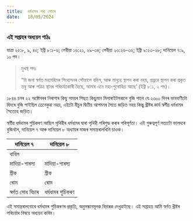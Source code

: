 ```yaml
---
title:  ধৰ্মধামৰ পৰা পোহৰ
date:   18/05/2024
---
```


### এই সপ্তাহৰ অধ্যয়ন পাঠঃ
যাত্ৰা ২৫:৮, ৯, ৪০; ইব্ৰী ৮:১-৬; লেবীয়া ১৬:২১, ২৯-৩৪; লেবীয়া ২৩:২৬-৩২; ইব্ৰী ৯:২৩-২৮; দানিয়েল ৭:৯, ১০ পদ।

> <p>মুখস্থ পদঃ</p>
> “যি জনা স্বৰ্গত মহামহিমৰ সিংহাসনৰ সোঁফালে বহিল, আৰু মানুহে স্থাপন কৰা নহয়, প্ৰভুৱে স্থাপন কৰা প্ৰকৃত তম্বু আৰু পৱিত্ৰ স্থানৰ পৰিচৰ্য্যাকাৰী হৈছে, আমাৰ এনে মহা-পুৰোহিত আছে’ (ইব্ৰী ৮:১, ২ পদ)।

১৮৪৪ চনৰ ২২ অক্টোবৰৰ নিৰাশাৰ কিছু সময়ৰ পিছত কিছুমান মিলাৰাইটসকলে বুজি পালে যে ২৩০০ দিনৰ ভাববাণীটো যিদৰে বুজি পাইছিল তেনেকুৱা নহয়, এইটো যীচুৰ দ্বিতীয় আগমনৰ সৈতে জড়িত নহয় কিন্তু খ্ৰীষ্টৰ কাৰ্য স্বৰ্গীয় ধৰ্মধামৰ সৈতেহে জড়িত।

স্বৰ্গীয় ধৰ্মধামৰ শুচিকৰণ আছিল পৃথিৱীৰ ধৰ্মধামৰ দ্বাৰা পৃথিৱী পৰিশুদ্ধ কৰাৰ পৰিপূৰ্ণতা। এই গুৰুত্বপূৰ্ণ সত্যটো ভালদৰে বুজিবলৈ, দানিয়েল ৭ আৰু দানিয়েল ৮ অধ্যায়ৰ মাজৰ সমান্তৰালখিনি চাওক।

| দানিয়েল ৭ | দানিয়েল ৮ |
| --- | --- |
| বাবিল	 | |
| মাদিয়া-পাৰস্য | মাদিয়া-পাৰস্য |
| গ্ৰীক | গ্ৰীক |
| ৰোম	| ৰোম |
| স্বৰ্গত সোধ বিচাৰ | ধৰ্মধামৰ শুচিকৰণ |

এই সমান্তৰালবোৰে ধৰ্মধামৰ শুচিকৰণৰ প্ৰকৃতি, অনুসন্ধানমূলক বিচাৰক দেখুৱাইছে। এই সপ্তাহত আমি স্বৰ্গত খ্ৰীষ্টৰ পৰিচৰ্য়াৰ বিষয়ে অধ্যয়ন কৰিম।